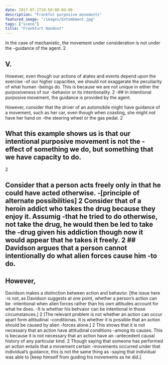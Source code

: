 ```yaml
---
date: 2017-07-1T10:58:08-04:00
description: "Frankfut purposive movements"
featured_image: "/images/Entombment.jpg"
tags: ["scene"]
title: "Frankfurt Handout"
--- 
```


In the case of mechanistic, the movement under consideration is not under the       -guidance of the agent.                                                                 2
## V. 

However, even though our actions of atates and events depend upon the exercise   -of our higher capacities, we should not exaggerate the peculiarity of what human       -beings do. This is because we are not unique in either the purposiveness of our        -behavior or its intentionality.                                                        2
-## In intentional purposive movement, the guidance is provided by the agent.

However, consider that the driver of an automobile might have guidance of a movement, such as her car, even though when coasting, she might not have her hand on   -the steering wheel or the gas pedal.
2
## What this example shows us is that our intentional purposive movement is not the    -effect of something we do, but something that we have capacity to do.
2
## Consider that a person acts freely only in that he could have acted otherwise.      -[principle of alternate possibilities]                                                 2                                                                              Consider that of a heroin addict who takes the drug because they enjoy it. Assumig  -that he tried to do otherwise, not take the drug, he would then be led to take the     -drug given his addiction though now it would appear that he takes it freely.           2                                                                              ## Davidson argues that a person cannot intentionally do what alien forces cause him   -to do.
## However, 

Davidson makes a distinction between action and behavior. [the issue here  -is not, as Davidson suggests at one point, whether a person’s action can be            -intentional when alien forces rather than his own attitudes account for what he does.  -It is whether his behvaior can be intentional in those circumstances.]                 2                                                                                       [The relevant problem is not whether an action can occur apart form attitudinal     -conditionas. It is whether it is possible that an action should be caused by alien     -forces alone.]
2                                                                                       This shows that it is not necessary that an action have attitudinal conditions      -among its causes. This is because it is not necessary that an action have an           -antecedent causal history of any particular kind.
2
Though saying that someone has performed an action entails that a movement certain  -movements occurred under that individual’s guidance, this is not the same thing as     -saying that individual was able to [keep himself from guiding his movements as he did.]


